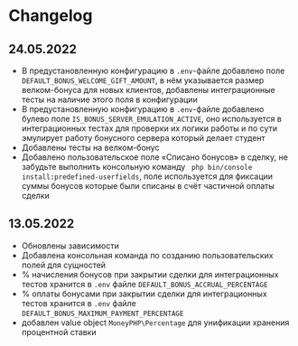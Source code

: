 # Changelog

## 24.05.2022

- В предустановленную конфигурацию в `.env`-файле добавлено поле `DEFAULT_BONUS_WELCOME_GIFT_AMOUNT`, в нём указывается размер велком-бонуса
  для новых клиентов, добавлены интеграционные тесты на наличие этого поля в конфигурации
- В предустановленную конфигурацию в `.env`-файле добавлено булево поле `IS_BONUS_SERVER_EMULATION_ACTIVE`, оно используется в
  интеграционных тестах для проверки их логики работы и по сути эмулирует работу бонусного сервера который делает студент
- Добавлены тесты на велком-бонус
- Добавлено пользовательское поле «Списано бонусов» в сделку, не забудьте выполнить консольную
  команду ` php bin/console install:predefined-userfields`, поле используется для фиксации суммы бонусов которые были списаны в счёт
  частичной оплаты сделки

## 13.05.2022

- Обновлены зависимости
- Добавлена консольная команда по созданию пользовательских полей для сущностей
- % начисления бонусов при закрытии сделки для интеграционных тестов хранится в `.env` файле `DEFAULT_BONUS_ACCRUAL_PERCENTAGE`
- % оплаты бонусами при закрытии сделки для интеграционных тестов хранится в `.env` файле `DEFAULT_BONUS_MAXIMUM_PAYMENT_PERCENTAGE`
- добавлен value object `MoneyPHP\Percentage` для унификации хранения процентной ставки